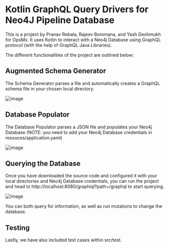 # Kotlin GraphQL Query Drivers for Neo4J Pipeline Database
This is a project by Pranav Rebala, Rajeev Bommana, and Yash Deshmukh for OpsMx. It uses Kotlin to interact with a Neo4j Database using GraphQL protocol (with the help of GraphQL Java Libraries). 

The different functionalities of the project are outlined below:

## Augmented Schema Generator
The Schema Generator parses a file and automatically creates a GraphQL schema file in your chosen local directory.

![image](https://user-images.githubusercontent.com/108049514/182973886-d622eca0-c123-4fe4-b434-9dc32008cd7e.png)

## Database Populator
The Database Populator parses a JSON file and populates your Neo4j Database (NOTE: you need to add your Neo4j Database credentials in resouces/application.yaml)

![image](https://user-images.githubusercontent.com/108049514/182974175-00999c52-5f0f-4ba8-ba05-aca30cb93de2.png)

## Querying the Database 
Once you have downloaded the source code and configured it with your local directories and Neo4j Database credentials, you can run the project and head to http://localhost:8080/graphiql?path=/graphql to start querying.

![image](https://user-images.githubusercontent.com/108049514/182973192-a4d9d1d2-b59a-4d51-a35c-65ba1c1ae159.png)

You can both query for information, as well as run mutations to change the database. 

## Testing
Lastly, we have also included test cases within src/test. 
